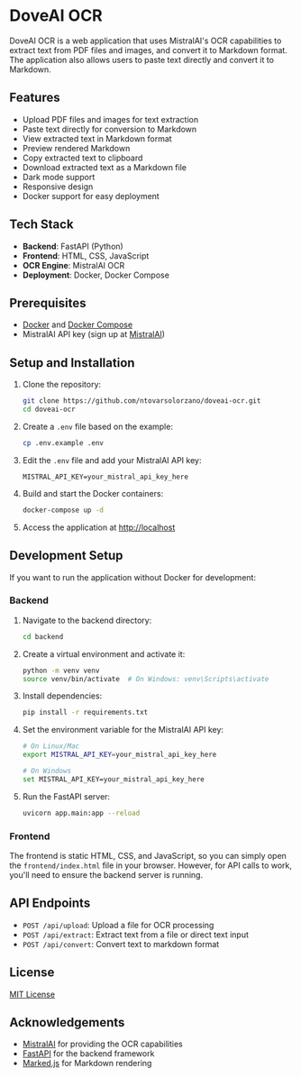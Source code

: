 # DoveAI OCR

DoveAI OCR is a web application that uses MistralAI's OCR capabilities to extract text from PDF files and images, and convert it to Markdown format. The application also allows users to paste text directly and convert it to Markdown.

## Features

- Upload PDF files and images for text extraction
- Paste text directly for conversion to Markdown
- View extracted text in Markdown format
- Preview rendered Markdown
- Copy extracted text to clipboard
- Download extracted text as a Markdown file
- Dark mode support
- Responsive design
- Docker support for easy deployment

## Tech Stack

- **Backend**: FastAPI (Python)
- **Frontend**: HTML, CSS, JavaScript
- **OCR Engine**: MistralAI OCR
- **Deployment**: Docker, Docker Compose

## Prerequisites

- [Docker](https://www.docker.com/get-started) and [Docker Compose](https://docs.docker.com/compose/install/)
- MistralAI API key (sign up at [MistralAI](https://mistral.ai/))

## Setup and Installation

1. Clone the repository:
   ```bash
   git clone https://github.com/ntovarsolorzano/doveai-ocr.git
   cd doveai-ocr
   ```

2. Create a `.env` file based on the example:
   ```bash
   cp .env.example .env
   ```

3. Edit the `.env` file and add your MistralAI API key:
   ```
   MISTRAL_API_KEY=your_mistral_api_key_here
   ```

4. Build and start the Docker containers:
   ```bash
   docker-compose up -d
   ```

5. Access the application at [http://localhost](http://localhost)

## Development Setup

If you want to run the application without Docker for development:

### Backend

1. Navigate to the backend directory:
   ```bash
   cd backend
   ```

2. Create a virtual environment and activate it:
   ```bash
   python -m venv venv
   source venv/bin/activate  # On Windows: venv\Scripts\activate
   ```

3. Install dependencies:
   ```bash
   pip install -r requirements.txt
   ```

4. Set the environment variable for the MistralAI API key:
   ```bash
   # On Linux/Mac
   export MISTRAL_API_KEY=your_mistral_api_key_here
   
   # On Windows
   set MISTRAL_API_KEY=your_mistral_api_key_here
   ```

5. Run the FastAPI server:
   ```bash
   uvicorn app.main:app --reload
   ```

### Frontend

The frontend is static HTML, CSS, and JavaScript, so you can simply open the `frontend/index.html` file in your browser. However, for API calls to work, you'll need to ensure the backend server is running.

## API Endpoints

- `POST /api/upload`: Upload a file for OCR processing
- `POST /api/extract`: Extract text from a file or direct text input
- `POST /api/convert`: Convert text to markdown format

## License

[MIT License](LICENSE)

## Acknowledgements

- [MistralAI](https://mistral.ai/) for providing the OCR capabilities
- [FastAPI](https://fastapi.tiangolo.com/) for the backend framework
- [Marked.js](https://marked.js.org/) for Markdown rendering
